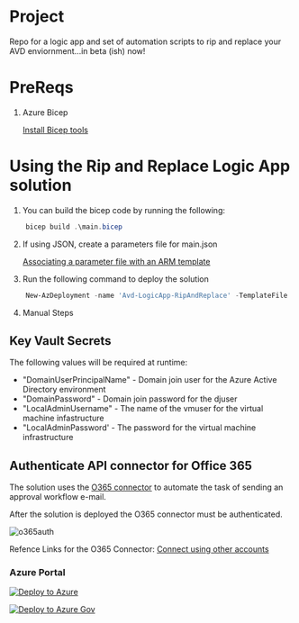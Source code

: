 # Project

Repo for a logic app and set of automation scripts to rip and replace your AVD enviornment...in beta (ish) now!

# PreReqs

1. Azure Bicep

    [Install Bicep tools](https://docs.microsoft.com/en-us/azure/azure-resource-manager/bicep/install)

# Using the Rip and Replace Logic App solution

1. You can build the bicep code by running the following:

```PowerShell
    bicep build .\main.bicep
```

2. If using JSON, create a parameters file for main.json

    [Associating a parameter file with an ARM template](https://marketplace.visualstudio.com/items?itemName=msazurermtools.azurerm-vscode-tools#parameter-files)

3. Run the following command to deploy the solution

```PowerShell
    New-AzDeployment -name 'Avd-LogicApp-RipAndReplace' -TemplateFile .\main.json -TemplateParameterFile .\main.parameters.json -Verbose -Location usgovvirginia
```

4. Manual Steps


## Key Vault Secrets
 The following values will be required at runtime:

* "DomainUserPrincipalName" - Domain join user for the Azure Active Directory environment
* "DomainPassword" - Domain join password for the djuser
* "LocalAdminUsername" - The name of the vmuser for the virtual machine infastructure
* "LocalAdminPassword' - The password for the virtual machine infrastructure

## Authenticate API connector for Office 365

The solution uses the [O365 connector](https://docs.microsoft.com/en-us/connectors/office365connector/) to automate the task of sending an approval workflow e-mail.

After the solution is deployed the O365 connector must be authenticated.

![o365auth](https://user-images.githubusercontent.com/34066455/188218548-c2ec79f7-43cb-40f7-9c2c-9009a820845d.gif)

Refence Links for the O365 Connector:
[Connect using other accounts](https://docs.microsoft.com/en-us/azure/connectors/connectors-create-api-office365-outlook#connect-using-other-accounts)

### Azure Portal

[![Deploy to Azure](https://aka.ms/deploytoazurebutton)](https://portal.azure.com/#blade/Microsoft_Azure_CreateUIDef/CustomDeploymentBlade/uri/https%3A%2F%2Fraw.githubusercontent.com%2Fmikedzikowski%2FAVDRipAndReplace%2Fmain%2Fmain.json/uiFormDefinitionUri/https%3A%2F%2Fraw.githubusercontent.com%2Fmikedzikowski%2FAVDRipAndReplace%2Fmain%2Fui.json)


[![Deploy to Azure Gov](https://aka.ms/deploytoazuregovbutton)](https://portal.azure.us/#create/Microsoft.Template/uri/https%3A%2F%2Fraw.githubusercontent.com%2Fmikedzikowski%2FAVDRipAndReplace%2Fmain%2Fmain.json/uiFormDefinitionUri/https%3A%2F%2Fraw.githubusercontent.com%2Fmikedzikowski%2FAVDRipAndReplace%2Fmain%2Fui.json)

